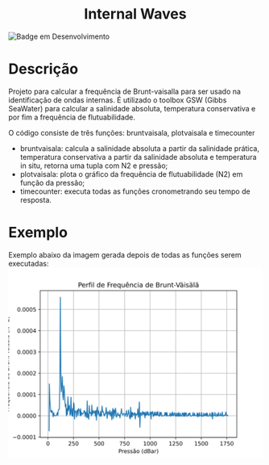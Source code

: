 <h1 align="center"> Internal Waves </h1>

![Badge em Desenvolvimento](http://img.shields.io/static/v1?label=Versão&message=V.1&color=GREEN&style=for-the-badge)

# Descrição
Projeto para calcular a frequência de Brunt-vaisalla para ser usado na identificação de ondas internas.
É utilizado o toolbox GSW (Gibbs SeaWater) para calcular a salinidade absoluta, temperatura conservativa e por fim a frequência de flutuabilidade.

O código consiste de três funções: bruntvaisala, plotvaisala e timecounter

- bruntvaisala: calcula a salinidade absoluta a partir da salinidade prática, temperatura conservativa a partir da salinidade absoluta e temperatura in situ, retorna uma tupla com N2 e pressão;
- plotvaisala: plota o gráfico da frequência de flutuabilidade (N2) em função da pressão;
- timecounter: executa todas as funções cronometrando seu tempo de resposta.

# Exemplo
Exemplo abaixo da imagem gerada depois de todas as funções serem executadas:
![Plot da Frequência de Flutuabilidade](bruntvaisala.png)
